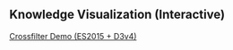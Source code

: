 ##  Knowledge Visualization (Interactive)

[Crossfilter Demo (ES2015 + D3v4)](https://bl.ocks.org/micahstubbs/66db7c01723983ff028584b6f304a54a)<!-- .element: target="_blank" -->

